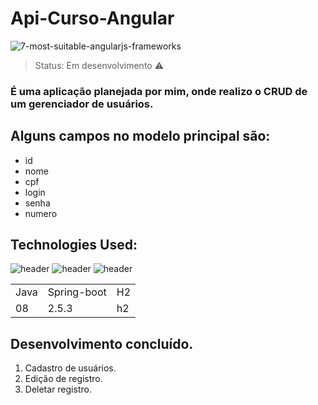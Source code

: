 # Api-Curso-Angular
![7-most-suitable-angularjs-frameworks](https://github.com/JoaoEduardoFM/Back-End-Curso-Angular/assets/90796699/efdae071-89c1-43e5-a4de-62c94defa8e8)

> Status: Em desenvolvimento ⚠️

### É uma aplicação planejada por mim, onde realizo o CRUD de um gerenciador de usuários.

## Alguns campos no modelo principal são:

+ id 
+ nome
+ cpf
+ login
+ senha
+ numero

## Technologies Used:
![header](https://user-images.githubusercontent.com/90796699/228732700-385f1245-70e2-4afa-8fcb-3838c43cc3d1.png)
![header](https://user-images.githubusercontent.com/90796699/228732963-6bafac5b-bb12-4e8d-b72a-47b3798f7bc3.png)
![header](https://user-images.githubusercontent.com/90796699/229381110-73a2592a-5e58-4948-ae38-a179cc119e10.png)
<table>
  <tr>
    <td>Java</td>
    <td>Spring-boot</td>
    <td>H2</td>
  </tr>
  <tr>
    <td>08</td>
    <td>2.5.3</td>
    <td>h2</td>
  </tr>
</table>

## Desenvolvimento concluído.

1) Cadastro de usuários.
2) Edição de registro.
3) Deletar registro.
